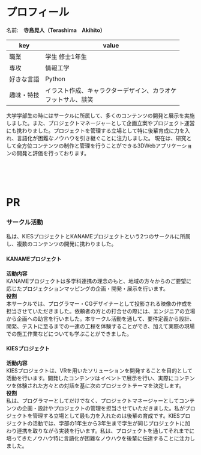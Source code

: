 # プロフィール

名前:　**寺島晃人（Terashima　Akihito）** 

|key|value|
|----|----|
|職業|学生 修士1年生|
|専攻|情報工学|
|好きな言語|Python
|趣味・特技|イラスト作成、キャラクターデザイン、カラオケ<br>フットサル、談笑|<br>

大学学部生の時にはサークルに所属して、多くのコンテンツの開発と展示を実施しました。また、プロジェクトマネージャーとして企画立案やプロジェクト運営にも携わりました。プロジェクトを管理する立場として特に後輩育成に力を入れ、言語化が困難なノウハウを引き継ぐことに注力しました。
現在は、研究として全方位コンテンツの制作と管理を行うことができる3DWebアプリケーションの開発と評価を行っております。

<br><br><br>

# PR
### サークル活動
私は、KIESプロジェクトとKANAMEプロジェクトという2つのサークルに所属し、複数のコンテンツの開発に携わりました。
#### KANAMEプロジェクト
**活動内容**<br>
KANAMEプロジェクトは多学科連携の理念のもと、地域の方々からのご要望に応じたプロジェクションマッピングの企画・開発・展示を行います。<br>
**役割** <br>
本サークルでは、プログラマー・CGデザイナーとして投影される映像の作成を担当させていただきました。依頼者の方との打合せの際には、エンジニアの立場から企画への助言を行いました。本サークル活動を通して、要件定義から設計、開発、テストに至るまでの一連の工程を体験することができ、加えて実際の現場での施工作業などについても学ぶことができました。
#### KIESプロジェクト
**活動内容**<br>
KIESプロジェクトは、VRを用いたソリューションを開発することを目的として活動を行います。開発したコンテンツはイベントで展示を行い、実際にコンテンツを体験された方々との対話を基に次のプロジェクトテーマを決定します。<br>
**役割** <br>
私は、プログラマーとしてだけでなく、プロジェクトマネージャーとしてコンテンツの企画・設計やプロジェクトの管理を担当させていただきました。私がプロジェクトを管理する立場として最も力を入れたのは後輩の育成です。KIESプロジェクトの活動では、学部の1年生から3年生まで学生が同じプロジェクトに加わり連携を取りながら実装を行います。私は、プロジェクトを通してそれまでに培ってきたノウハウ特に言語化が困難なノウハウを後輩に伝達することに注力しました。


